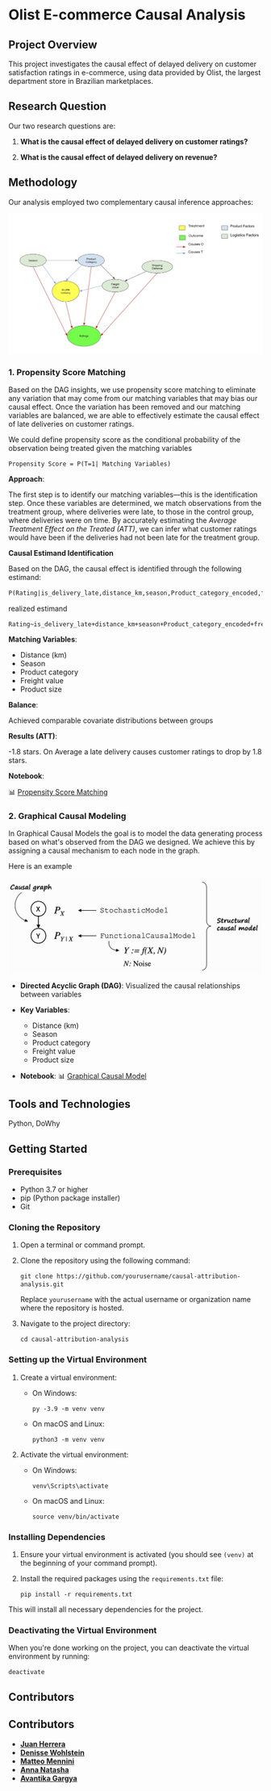 # Olist E-commerce Causal Analysis

## Project Overview
This project investigates the causal effect of delayed delivery on customer satisfaction ratings in e-commerce, using data provided by Olist, the largest department store in Brazilian marketplaces.



## Research Question
Our two research questions are:

1. **What is the causal effect of delayed delivery on customer ratings?**

2. **What is the causal effect of delayed delivery on revenue?**

## Methodology

Our analysis employed two complementary causal inference approaches:

![Causal DAG](results/figures/pictures/dag.jpg)

### 1. Propensity Score Matching

Based on the DAG insights, we use propensity score matching to eliminate any variation that may come from our matching variables that may bias our causal effect. Once the variation has been removed and our matching variables are balanced, we are able to effectively estimate the causal effect of late deliveries on customer ratings.

We could define propensity score as the conditional probability of the observation being treated given the matching variables
```
Propensity Score = P(T=1| Matching Variables)
```

**Approach**: 

The first step is to identify our matching variables—this is the identification step. Once these variables are determined, we match observations from the treatment group, where deliveries were late, to those in the control group, where deliveries were on time. By accurately estimating the *Average Treatment Effect on the Treated (ATT)*, we can infer what customer ratings would have been if the deliveries had not been late for the treatment group.

**Causal Estimand Identification**

Based on the DAG, the causal effect is identified through the following estimand:

```latex
P(Rating|is_delivery_late,distance_km,season,Product_category_encoded,freight_value,Product_size)
```

realized estimand
```
Rating~is_delivery_late+distance_km+season+Product_category_encoded+freight_value+Product_size
```

**Matching Variables**:
- Distance (km)
- Season
- Product category
- Freight value
- Product size

**Balance**: 

Achieved comparable covariate distributions between groups

**Results (ATT)**: 

-1.8 stars. On Average a late delivery causes customer ratings to drop by 1.8 stars.

**Notebook**: 

📊 [Propensity Score Matching](notebooks/model-development.ipynb)

### 2. Graphical Causal Modeling

In Graphical Causal Models the goal is to model the data generating process based on what's observed from the DAG we designed. We achieve this by assigning a causal mechanism to each node in the graph.

Here is an example

![Structural Causal Model](results/figures/pictures/scm.png)

- **Directed Acyclic Graph (DAG)**: Visualized the causal relationships between variables

- **Key Variables**:
   - Distance (km)
   - Season
   - Product category
   - Freight value
   - Product size

- **Notebook**: 📊 [Graphical Causal Model](notebooks/gcm-development.ipynb)


## Tools and Technologies

Python, DoWhy

## Getting Started

### Prerequisites

- Python 3.7 or higher
- pip (Python package installer)
- Git

### Cloning the Repository

1. Open a terminal or command prompt.

2. Clone the repository using the following command:
   ```
   git clone https://github.com/yourusername/causal-attribution-analysis.git
   ```
   Replace `yourusername` with the actual username or organization name where the repository is hosted.

3. Navigate to the project directory:
   ```
   cd causal-attribution-analysis
   ```

### Setting up the Virtual Environment

1. Create a virtual environment:
   - On Windows:
     ```
     py -3.9 -m venv venv
     ```
   - On macOS and Linux:
     ```
     python3 -m venv venv
     ```

2. Activate the virtual environment:
   - On Windows:
     ```
     venv\Scripts\activate
     ```
   - On macOS and Linux:
     ```
     source venv/bin/activate
     ```

### Installing Dependencies

1. Ensure your virtual environment is activated (you should see `(venv)` at the beginning of your command prompt).

2. Install the required packages using the `requirements.txt` file:
   ```
   pip install -r requirements.txt
   ```

This will install all necessary dependencies for the project.

### Deactivating the Virtual Environment

When you're done working on the project, you can deactivate the virtual environment by running:
```
deactivate
```

## Contributors

## Contributors

- **[Juan Herrera](https://www.linkedin.com/in/juanherreras/)** 
- **[Denisse Wohlstein](https://www.linkedin.com/in/denissewohlstein/)** 
- **[Matteo Mennini](https://www.linkedin.com/in/matteomennini/)** 
- **[Anna Natasha](https://www.linkedin.com/in/anna-natasha/)**
- **[Avantika Gargya](https://www.linkedin.com/in/avantika-gargya/)**
